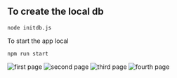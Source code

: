 ## To create the local db

```
node initdb.js
```

To start the app local

```
npm run start
```

![first page](https://github.com/user-attachments/assets/19b2d679-b693-4581-8c00-ddbf14ad68d9)
![second page](https://github.com/user-attachments/assets/793069cf-d2c6-4cbb-8340-39c19713af26)
![third page](https://github.com/user-attachments/assets/88ae5f8a-9e18-403b-97e0-1ca3e54a0aaf)
![fourth page](https://github.com/user-attachments/assets/9eb9f698-59c3-4efb-8eb4-c2cf86ac0017)
